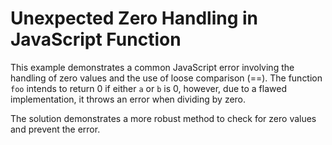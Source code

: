 # Unexpected Zero Handling in JavaScript Function

This example demonstrates a common JavaScript error involving the handling of zero values and the use of loose comparison (==).  The function `foo` intends to return 0 if either `a` or `b` is 0, however, due to a flawed implementation, it throws an error when dividing by zero.

The solution demonstrates a more robust method to check for zero values and prevent the error.